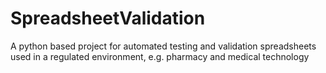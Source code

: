 # SpreadsheetValidation
A python based project for automated testing and validation spreadsheets used in a regulated environment, e.g. pharmacy and medical technology
